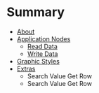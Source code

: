 # Summary

* [About](README.md)
* [Application Nodes](100_application_nodes.md)
   * [Read Data](110_read_data_from_excel.md)
   * [Write Data](120_write_data_to_excel.md)
* [Graphic Styles](200_graphic_styles.md)
* [Extras](500_extras.md)
   * Search Value Get Row
   * Search Value Get Row

